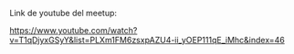 Link de youtube del meetup:

https://www.youtube.com/watch?v=T1qDjyxGSyY&list=PLXm1FM6zsxpAZU4-ii_yOEP111qE_iMhc&index=46
